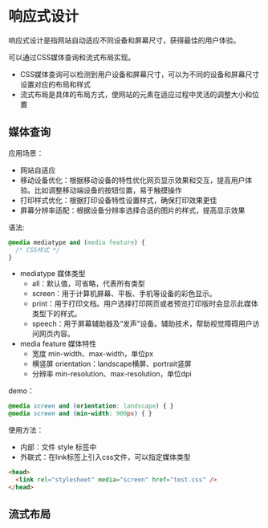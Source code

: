 # 响应式设计
响应式设计是指网站自动适应不同设备和屏幕尺寸，获得最佳的用户体验。

可以通过CSS媒体查询和流式布局实现。
- CSS媒体查询可以检测到用户设备和屏幕尺寸，可以为不同的设备和屏幕尺寸设置对应的布局和样式
- 流式布局是具体的布局方式，使网站的元素在适应过程中灵活的调整大小和位置

## 媒体查询
应用场景：
- 网站自适应
- 移动设备优化：根据移动设备的特性优化网页显示效果和交互，提高用户体验。比如调整移动端设备的按钮位置，易于触摸操作
- 打印样式优化：根据打印设备特性设置样式，确保打印效果更佳
- 屏幕分辨率适配：根据设备分辨率选择合适的图片的样式，提高显示效果

语法:
```css
@media mediatype and (media feature) {  
  /* CSS样式 */  
}
```
- mediatype 媒体类型
   - all：默认值，可省略，代表所有类型
   - screen：用于计算机屏幕、平板、手机等设备的彩色显示。
   - print：用于打印文档。用户选择打印网页或者预览打印版时会显示此媒体类型下的样式。
   - speech：用于屏幕辅助器及“发声”设备。辅助技术，帮助视觉障碍用户访问网页内容。
- media feature 媒体特性
  - 宽度 min-width、max-width，单位px
  - 横竖屏 orientation：landscape横屏、portrait竖屏
  - 分辨率 min-resolution、max-resolution，单位dpi

demo：
```CSS
@media screen and (orientation: landscape) { }
@media screen and (min-width: 900px) { }
```

使用方法：
- 内部：文件 style 标签中
- 外联式：在link标签上引入css文件，可以指定媒体类型
```html
<head>  
  <link rel="stylesheet" media="screen" href="test.css" />  
</head>
```

## 流式布局
